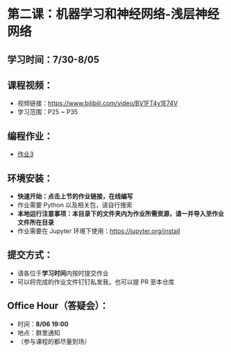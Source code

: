 # 第二课：机器学习和神经网络-浅层神经网络

## 学习时间：7/30-8/05

## 课程视频：
- 视频链接：https://www.bilibili.com/video/BV1FT4y1E74V
- 学习范围：P25 ~ P35

## 编程作业：
- [作业3](https://mybinder.org/v2/gh/swowk/DL-NLP-LLM-L1/517ad8d6f44818388337b13e0fea5b0e7711c78f?urlpath=lab%2Ftree%2F2.%E6%9C%BA%E5%99%A8%E5%AD%A6%E4%B9%A0%E5%92%8C%E7%A5%9E%E7%BB%8F%E7%BD%91%E7%BB%9C-%E6%B5%85%E5%B1%82%E7%A5%9E%E7%BB%8F%E7%BD%91%E7%BB%9C%2Fassignment3.ipynb)

## 环境安装：
- **快速开始：点击上节的作业链接，在线编写**
- 作业需要 Python 以及相关包，请自行搜索
- **本地运行注意事项：本目录下的文件夹内为作业所需资源，请一并导入至作业文件所在目录**
- 作业需要在 Jupyter 环境下使用：https://jupyter.org/install

## 提交方式：
- 请各位于**学习时间**内按时提交作业
- 可以将完成的作业文件钉钉私发我，也可以提 PR 至本仓库

## Office Hour（答疑会）：
- 时间：**8/06 19:00**
- 地点：群里通知
- （参与课程的都尽量到场）

